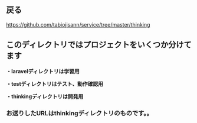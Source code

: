 ## 戻る
https://github.com/tabiojisann/service/tree/master/thinking



## このディレクトリではプロジェクトをいくつか分けてます

**・laravelディレクトリは学習用**

**・testディレクトリはテスト、動作確認用**

**・thinkingディレクトリは開発用**


### お送りしたURLはthinkingディレクトリのものです。。


